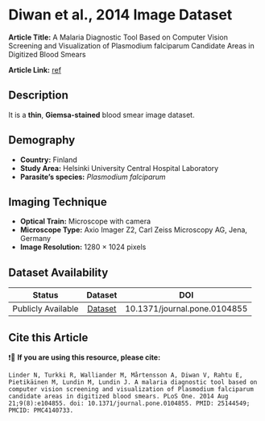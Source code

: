 # **Diwan et al., 2014 Image Dataset**  
**Article Title:** A Malaria Diagnostic Tool Based on Computer Vision Screening and Visualization of Plasmodium falciparum Candidate Areas in Digitized Blood Smears

**Article Link:** [ref](https://www.ncbi.nlm.nih.gov/pmc/articles/PMC4140733/)


## **Description**
It is a **thin**, **Giemsa-stained** blood smear image dataset.


## **Demography**
+ **Country:** Finland
+ **Study Area:** Helsinki University Central Hospital Laboratory
+ **Parasite’s species:** _Plasmodium falciparum_


## **Imaging Technique**
+ **Optical Train:** Microscope with camera
+ **Microscope Type:** Axio Imager Z2, Carl Zeiss Microscopy AG, Jena, Germany
+ **Image Resolution:** 1280 × 1024 pixels
  

## **Dataset Availability**

|**Status**|**Dataset**|**DOI**|
|:---:|:---:|:---:|
|Publicly Available|[Dataset](http://fimm.webmicroscope.net/Research/Momic/mamic)|10.1371/journal.pone.0104855|


## **Cite this Article**

❗🛑 **If you are using this resource, please cite:** 

```
Linder N, Turkki R, Walliander M, Mårtensson A, Diwan V, Rahtu E, Pietikäinen M, Lundin M, Lundin J. A malaria diagnostic tool based on computer vision screening and visualization of Plasmodium falciparum candidate areas in digitized blood smears. PLoS One. 2014 Aug 21;9(8):e104855. doi: 10.1371/journal.pone.0104855. PMID: 25144549; PMCID: PMC4140733.
```
